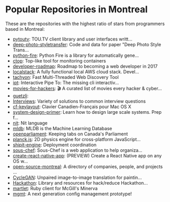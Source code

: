 # Popular Repositories in Montreal

These are the repositories with the highest ratio of stars from programmers based in Montreal:

- [pytoutv](https://github.com/bvanheu/pytoutv): TOU.TV client library and user interfaces writt...
- [deep-photo-styletransfer](https://github.com/luanfujun/deep-photo-styletransfer): Code and data for paper "Deep Photo Style Trans...
- [python-fire](https://github.com/google/python-fire): Python Fire is a library for automatically gene...
- [ctop](https://github.com/bcicen/ctop): Top-like tool for monitoring containers
- [developer-roadmap](https://github.com/kamranahmedse/developer-roadmap): Roadmap to becoming a web developer in 2017
- [localstack](https://github.com/atlassian/localstack): A fully functional local AWS cloud stack. Devel...
- [tachyon](https://github.com/delvelabs/tachyon): Fast Multi-Threaded Web Discovery Tool
- [ipt](https://github.com/ruyadorno/ipt): Interactive Pipe To: The missing cli interactiv...
- [movies-for-hackers](https://github.com/k4m4/movies-for-hackers): 🎬 A curated list of movies every hacker & cyber...
- [guetzli](https://github.com/google/guetzli): 
- [Interviews](https://github.com/kdn251/Interviews): Variety of solutions to common interview questions
- [cf-keylayout](https://github.com/ergosteur/cf-keylayout): Clavier Canadien-Français pour Mac OS X
- [system-design-primer](https://github.com/donnemartin/system-design-primer): Learn how to design large scale systems. Prep f...
- [nit](https://github.com/nitlang/nit): Nit language
- [mldb](https://github.com/mldbai/mldb): MLDB is the Machine Learning Database
- [openparliament](https://github.com/rhymeswithcycle/openparliament): Keeping tabs on Canada's Parliament
- [planck.js](https://github.com/shakiba/planck.js): 2D physics engine for cross-platform JavaScript...
- [shipit-engine](https://github.com/Shopify/shipit-engine): Deployment coordination
- [sous-chef](https://github.com/savoirfairelinux/sous-chef): Sous-Chef is a web application to help organiza...
- [create-react-native-app](https://github.com/react-community/create-react-native-app): (PREVIEW) Create a React Native app on any OS w...
- [open-source-montreal](https://github.com/RichardLitt/open-source-montreal): A directory of companies, people, and projects ...
- [CycleGAN](https://github.com/junyanz/CycleGAN): Unpaired image-to-image translation for paintin...
- [Hackathon](https://github.com/hackreduce/Hackathon): Library and resources for hack/reduce Hackathon...
- [martlet](https://github.com/alexcoco/martlet): Ruby client for McGill's Minerva
- [mgmt](https://github.com/purpleidea/mgmt): A next generation config management prototype!
